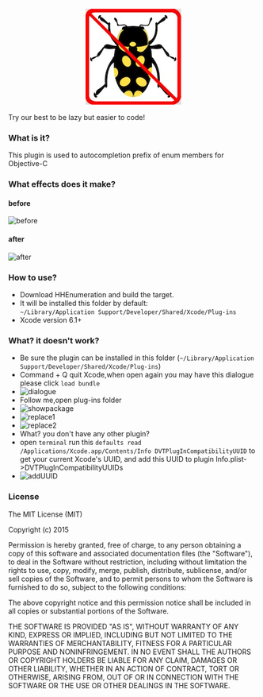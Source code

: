 <p align="center" >
<img src="bugEnding.png" title="bugEnding Organization logo" float=left>
</p>
<p>
Try our best to be lazy but easier to code!
</p>

### What is it?
This plugin is used to autocompletion prefix of enum members for Objective-C


### What effects does it make?
#### before
![before](https://raw.githubusercontent.com/bugEnding/HHEnumeration-xcode/master/before.gif)
#### after
![after](https://raw.githubusercontent.com/bugEnding/HHEnumeration-xcode/master/after.gif)

### How to use?
- Download HHEnumeration and build the target.
- It will be installed this folder  by default:          
`~/Library/Application Support/Developer/Shared/Xcode/Plug-ins`
- Xcode version 6.1+

### What? it doesn't work?
- Be sure the plugin can be installed in this folder
   (`~/Library/Application Support/Developer/Shared/Xcode/Plug-ins`)
- Command + Q quit Xcode,when open again you may have this dialogue
   please click `load bundle`
- ![dialogue](https://raw.githubusercontent.com/bugEnding/HHEnumeration-xcode/master/img/loadbundle.jpeg)
- Follow me,open plug-ins folder
- ![showpackage](https://raw.githubusercontent.com/bugEnding/HHEnumeration-xcode/master/img/showpackage.png)
- ![replace1](https://raw.githubusercontent.com/bugEnding/HHEnumeration-xcode/master/img/replace1.png)
- ![replace2](https://raw.githubusercontent.com/bugEnding/HHEnumeration-xcode/master/img/replace2.png)
- What? you don't have any other plugin?
- open `terminal` run this `defaults read /Applications/Xcode.app/Contents/Info DVTPlugInCompatibilityUUID`
  to get your current Xcode's UUID, and add this UUID to plugin  Info.plist->DVTPlugInCompatibilityUUIDs 
- ![addUUID](https://raw.githubusercontent.com/bugEnding/HHEnumeration-xcode/master/img/addUUID.png)
    


### License
The MIT License (MIT)

Copyright (c) 2015 

Permission is hereby granted, free of charge, to any person obtaining a copy
of this software and associated documentation files (the "Software"), to deal
in the Software without restriction, including without limitation the rights
to use, copy, modify, merge, publish, distribute, sublicense, and/or sell
copies of the Software, and to permit persons to whom the Software is
furnished to do so, subject to the following conditions:

The above copyright notice and this permission notice shall be included in all
copies or substantial portions of the Software.

THE SOFTWARE IS PROVIDED "AS IS", WITHOUT WARRANTY OF ANY KIND, EXPRESS OR
IMPLIED, INCLUDING BUT NOT LIMITED TO THE WARRANTIES OF MERCHANTABILITY,
FITNESS FOR A PARTICULAR PURPOSE AND NONINFRINGEMENT. IN NO EVENT SHALL THE
AUTHORS OR COPYRIGHT HOLDERS BE LIABLE FOR ANY CLAIM, DAMAGES OR OTHER
LIABILITY, WHETHER IN AN ACTION OF CONTRACT, TORT OR OTHERWISE, ARISING FROM,
OUT OF OR IN CONNECTION WITH THE SOFTWARE OR THE USE OR OTHER DEALINGS IN THE
SOFTWARE.